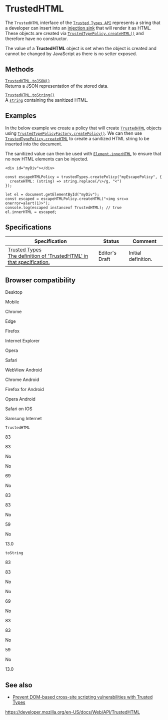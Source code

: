 TrustedHTML
===========

The `TrustedHTML` interface of the [`Trusted Types API`](trusted_types_api) represents a string that a developer can insert into an [injection sink](trusted_types_api#injection_sinks) that will render it as HTML. These objects are created via [`TrustedTypePolicy.createHTML()`](trustedtypepolicy/createhtml) and therefore have no constructor.

The value of a **TrustedHTML** object is set when the object is created and cannot be changed by JavaScript as there is no setter exposed.

Methods
-------

[`TrustedHTML.toJSON()`](trustedhtml/tojson)  
Returns a JSON representation of the stored data.

[`TrustedHTML.toString()`](trustedhtml/tostring)  
A [`string`](domstring) containing the sanitized HTML.

Examples
--------

In the below example we create a policy that will create [`TrustedHTML`](trustedhtml) objects using [`TrustedTypePolicyFactory.createPolicy()`](trustedtypepolicyfactory/createpolicy). We can then use [`TrustedTypePolicy.createHTML`](trustedtypepolicy/createhtml) to create a sanitized HTML string to be inserted into the document.

The sanitized value can then be used with [`Element.innerHTML`](element/innerhtml) to ensure that no new HTML elements can be injected.

    <div id="myDiv"></div>

    const escapeHTMLPolicy = trustedTypes.createPolicy("myEscapePolicy", {
      createHTML: (string) => string.replace(/\>/g, "<")
    });

    let el = document.getElementById("myDiv");
    const escaped = escapeHTMLPolicy.createHTML("<img src=x onerror=alert(1)>");
    console.log(escaped instanceof TrustedHTML); // true
    el.innerHTML = escaped;

Specifications
--------------

<table><thead><tr class="header"><th>Specification</th><th>Status</th><th>Comment</th></tr></thead><tbody><tr class="odd"><td><a href="https://w3c.github.io/webappsec-trusted-types/dist/spec/#trusted-html">Trusted Types<br />
<span class="small">The definition of 'TrustedHTML' in that specification.</span></a></td><td><span class="spec-ed">Editor's Draft</span></td><td>Initial definition.</td></tr></tbody></table>

Browser compatibility
---------------------

Desktop

Mobile

Chrome

Edge

Firefox

Internet Explorer

Opera

Safari

WebView Android

Chrome Android

Firefox for Android

Opera Android

Safari on IOS

Samsung Internet

`TrustedHTML`

83

83

No

No

69

No

83

83

No

59

No

13.0

`toString`

83

83

No

No

69

No

83

83

No

59

No

13.0

See also
--------

-   [Prevent DOM-based cross-site scripting vulnerabilities with Trusted Types](https://web.dev/trusted-types/)

<a href="https://developer.mozilla.org/en-US/docs/Web/API/TrustedHTML" class="_attribution-link">https://developer.mozilla.org/en-US/docs/Web/API/TrustedHTML</a>
